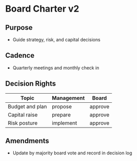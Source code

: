 # Board Charter v2
## Purpose
- Guide strategy, risk, and capital decisions

## Cadence
- Quarterly meetings and monthly check in

## Decision Rights
| Topic | Management | Board |
|---|---|---|
| Budget and plan | propose | approve |
| Capital raise | prepare | approve |
| Risk posture | implement | approve |

## Amendments
- Update by majority board vote and record in decision log
